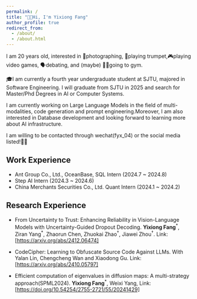 ```yaml
---
permalink: /
title: "👋🏼Hi, I'm Yixiong Fang"
author_profile: true
redirect_from: 
  - /about/
  - /about.html
---
```

I am 20 years old, interested in 📸photographing, 🎺playing trumpet,🎮playing video games, 🗣️debating, and (maybe) 🏋🏼going to gym.

🎓I am currently a fourth year undergraduate student at SJTU, majored in Software Engineering. I will graduate from SJTU in 2025 and search for Master/Phd Degrees in AI or Computer Systems.

I am currently working on Large Language Models in the field of multi-modalities, code generation and prompt engineering.Moreover, I am also interested in Database development and looking forward to learning more about AI infrastructure.

I am willing to be contacted through wechat(fyx_04) or the social media listed!👏🏼

## Work Experience
- Ant Group Co., Ltd., OceanBase, SQL Intern (2024.7 ~ 2024.8)
- Step AI Intern (2024.3 ~ 2024.6)
- China Merchants Securities Co., Ltd. Quant Intern (2024.1 ~ 2024.2)

## Research Experience
- From Uncertainty to Trust: Enhancing Reliability in Vision-Language Models
with Uncertainty-Guided Dropout Decoding. **Yixiong Fang**<sup>\*</sup>, Ziran Yang<sup>\*</sup>,  Zhaorun Chen,  Zhuokai Zhao<sup>†</sup>,  Jiawei Zhou<sup>†</sup>. Link:[https://arxiv.org/abs/2412.06474]

- CodeCipher: Learning to Obfuscate Source Code Against LLMs. With Yalan Lin, Chengcheng Wan and Xiaodong Gu. Link:[https://arxiv.org/abs/2410.05797]

- Efficient computation of eigenvalues in diffusion maps: A multi-strategy approach(SPML2024). **Yixiong Fang**<sup>\*</sup>, Weixi Yang, Link:[https://doi.org/10.54254/2755-2721/55/20241429]

